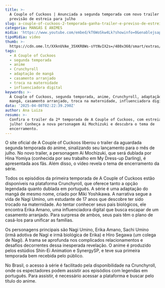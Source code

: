 ```yaml
---
title: >-
  A Couple of Cuckoos | Anunciada a segunda temporada com novo trailer e
  previsão de estreia para julho
slug: a-couple-of-cuckoos-2-temporada-ganha-trailer-e-previso-de-estreia-confira
categoria: MANGÁS E ANIMES
midia: 'https://www.youtube.com/embed/kT6WoSkw4Lk?showinfo=0&enablejsapi=1'
tipoMidia: video
thumb: >-
  https://cdn.ome.lt/XXknUVAe_35XKR8Ws-sYtNvIX2s=/480x360/smart/extras/conteudos/Design_sem_nome_-_2025-04-07T205024.119.png
tags:
  - A Couple of Cuckoos
  - segunda temporada
  - anime
  - Crunchyroll
  - adaptação de mangá
  - casamento arranjado
  - troca na maternidade
  - influenciadora digital
keywords: >-
  A Couple of Cuckoos, segunda temporada, anime, Crunchyroll, adaptação de
  mangá, casamento arranjado, troca na maternidade, influenciadora digital
data: '2025-04-08T02:22:39.290Z'
author: Ana Luiza
resumo: >-
  Confira o trailer da 2ª temporada de A Couple of Cuckoos, com estreia em
  julho! Conheça a nova personagem Ai Mochizuki e descubra o tema de
  encerramento.
---
```


O site oficial de A Couple of Cuckoos liberou o trailer da aguardada segunda temporada do anime, sinalizando seu lançamento para o mês de julho. No novo trailer, a personagem Ai Mochizuki, que será dublada por Hina Yomiya (conhecida por seu trabalho em My Dress-up Darling), é apresentada aos fãs. Além disso, o vídeo revela o tema de encerramento da série.

Todos os episódios da primeira temporada de A Couple of Cuckoos estão disponíveis na plataforma Crunchyroll, que oferece tanto a opção legendada quanto dublada em português. A série é uma adaptação do mangá de mesmo nome, criado por Miki Yoshikawa. A narrativa segue a vida de Nagi Umino, um estudante de 17 anos que descobre ter sido trocado na maternidade. Ao tentar conhecer seus pais biológicos, ele encontra Erika Amano, uma influenciadora digital que busca escapar de um casamento arranjado. Para surpresa de ambos, seus pais têm o plano de casá-los para unificar as famílias.

Os personagens principais são Nagi Umino, Erika Amano, Sachi Umino (irmã adotiva de Nagi e irmã biológica de Erika) e Hiro Segawa (um colega de Nagi). A trama se aprofunda nos complicados relacionamentos e desafios decorrentes dessa inesperada revelação. O anime é produzido pelos estúdios Shin-Ei Animation e SynergySP, e teve sua primeira temporada bem recebida pelo público.

No Brasil, o acesso à série é facilitado pela disponibilidade na Crunchyroll, onde os espectadores podem assistir aos episódios com legendas em português. Para assistir, é necessário acessar a plataforma e buscar pelo título do anime.

